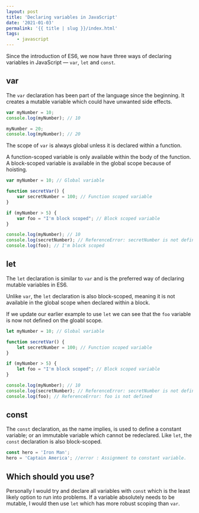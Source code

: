 ```yaml
---
layout: post
title: 'Declaring variables in JavaScript'
date: '2021-01-03'
permalink: '{{ title | slug }}/index.html'
tags:
    - javascript
---
```


Since the introduction of ES6, we now have three ways of declaring variables in JavaScript — `var`, `let` and `const`.

## var

The `var` declaration has been part of the language since the beginning. It creates a mutable variable which could have unwanted side effects.

```javascript
var myNumber = 10;
console.log(myNumber); // 10

myNumber = 20;
console.log(myNumber); // 20
```

The scope of `var` is always global unless it is declared within a function.

A function-scoped variable is only available within the body of the function. A block-scoped variable is available in the global scope because of hoisting.

```javascript
var myNumber = 10; // Global variable

function secretVar() {
	var secretNumber = 100; // Function scoped variable
}

if (myNumber > 5) {
	var foo = "I'm block scoped"; // Block scoped variable
}

console.log(myNumber); // 10
console.log(secretNumber); // ReferenceError: secretNumber is not defined
console.log(foo); // I'm block scoped
```

## let

The `let` declaration is similar to `var` and is the preferred way of declaring mutable variables in ES6.

Unlike `var`, the `let` declaration is also block-scoped, meaning it is not available in the global scope when declared within a block.

If we update our earlier example to use `let` we can see that the `foo` variable is now not defined on the gloabl scope.

```javascript
let myNumber = 10; // Global variable

function secretVar() {
	let secretNumber = 100; // Function scoped variable
}

if (myNumber > 5) {
	let foo = "I'm block scoped"; // Block scoped variable
}

console.log(myNumber); // 10
console.log(secretNumber); // ReferenceError: secretNumber is not defined
console.log(foo); // ReferenceError: foo is not defined
```

## const

The `const` declaration, as the name implies, is used to define a constant variable; or an immutable variable which cannot be redeclared. Like `let`, the `const` declaration is also block-scoped.

```javascript
const hero = 'Iron Man';
hero = 'Captain America'; //error : Assignment to constant variable.
```

## Which should you use?

Personally I would try and declare all variables with `const` which is the least likely option to run into problems. If a variable absolutely needs to be mutable, I would then use `let` which has more robust scoping than `var`.
